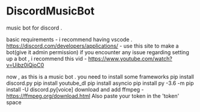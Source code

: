 # DiscordMusicBot
music bot for discord .

basic requirements - 
i recommend having vscode .
https://discord.com/developers/applications/ - use this site to make a bot(give it admin permission)
if you encounter any issue regarding setting up a bot , i recommend this vid - 
https://www.youtube.com/watch?v=Uibz0iQjoC0

now , as this is a music bot . you need to install some frameworks 
pip install discord.py
pip install youtube_dl
pip install asyncio
pip install 
py -3.6 -m pip install -U discord.py[voice]
download and add ffmpeg - https://ffmpeg.org/download.html
Also paste your token in the 'token' space
